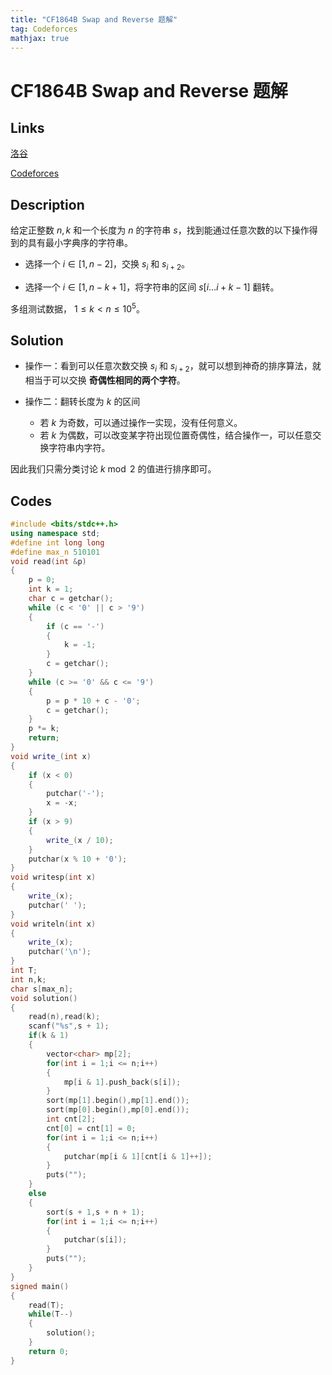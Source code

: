 ```yaml
---
title: "CF1864B Swap and Reverse 题解"
tag: Codeforces
mathjax: true
---
```


# CF1864B Swap and Reverse 题解

<!-- more -->


## Links

[洛谷](https://www.luogu.com.cn/problem/CF1864B)

[Codeforces](https://codeforces.com/problemset/problem/1864/B)

## Description

给定正整数 $n,k$ 和一个长度为 $n$ 的字符串 $s$，找到能通过任意次数的以下操作得到的具有最小字典序的字符串。

- 选择一个 $i \in [1,n - 2]$，交换 $s_{i}$ 和 $s_{i + 2}$。

- 选择一个 $i \in [1,n - k + 1]$，将字符串的区间 $s[i \dots i + k-1]$ 翻转。

多组测试数据， $1\leq k < n \leq 10^{5}$。

## Solution

- 操作一：看到可以任意次数交换 $s_{i}$ 和 $s_{i + 2}$，就可以想到神奇的排序算法，就相当于可以交换 **奇偶性相同的两个字符**。

- 操作二：翻转长度为 $k$ 的区间
  + 若 $k$ 为奇数，可以通过操作一实现，没有任何意义。
  + 若 $k$ 为偶数，可以改变某字符出现位置奇偶性，结合操作一，可以任意交换字符串内字符。
  
因此我们只需分类讨论 $k \bmod 2$ 的值进行排序即可。

## Codes

```cpp
#include <bits/stdc++.h>
using namespace std;
#define int long long
#define max_n 510101
void read(int &p)
{
    p = 0;
    int k = 1;
    char c = getchar();
    while (c < '0' || c > '9')
    {
        if (c == '-')
        {
            k = -1;
        }
        c = getchar();
    }
    while (c >= '0' && c <= '9')
    {
        p = p * 10 + c - '0';
        c = getchar();
    }
    p *= k;
    return;
}
void write_(int x)
{
    if (x < 0)
    {
        putchar('-');
        x = -x;
    }
    if (x > 9)
    {
        write_(x / 10);
    }
    putchar(x % 10 + '0');
}
void writesp(int x)
{
    write_(x);
    putchar(' ');
}
void writeln(int x)
{
    write_(x);
    putchar('\n');
}
int T;
int n,k;
char s[max_n];
void solution()
{
    read(n),read(k);
    scanf("%s",s + 1);
    if(k & 1)
    {
        vector<char> mp[2];
        for(int i = 1;i <= n;i++)
        {
            mp[i & 1].push_back(s[i]);
        }
        sort(mp[1].begin(),mp[1].end());
        sort(mp[0].begin(),mp[0].end());
        int cnt[2];
        cnt[0] = cnt[1] = 0;
        for(int i = 1;i <= n;i++)
        {
            putchar(mp[i & 1][cnt[i & 1]++]);
        }
        puts("");
    }
    else
    {
        sort(s + 1,s + n + 1);
        for(int i = 1;i <= n;i++)
        {
            putchar(s[i]);
        }
        puts("");
    }
}
signed main()
{
    read(T);
    while(T--)
    {
        solution();
    }
    return 0;
}
```